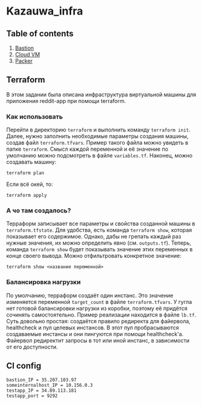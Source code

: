 # Kazauwa_infra

## Table of contents

1. [Bastion](https://github.com/Otus-DevOps-2019-08/Kazauwa_infra/tree/master/wiki/bastion.md)
2. [Cloud VM](https://github.com/Otus-DevOps-2019-08/Kazauwa_infra/tree/master/wiki/cloud_vm.md)
3. [Packer](https://github.com/Otus-DevOps-2019-08/Kazauwa_infra/tree/master/wiki/packer.md)

## Terraform
В этом задании была описана инфраструктура виртуальной машины для приложения reddit-app при помощи terraform.

### Как использовать
Перейти в директорию `terraform` и выполнить команду `terraform init`. Далее, нужно заполнить необходимые параметры создания машины, создав файл `terraform.tfvars`. Пример такого файла можно увидеть в папке `terraform`. Смысл каждой переменной и её значение по умолчанию можно подсмотреть в файле `variables.tf`. Наконец, можно создавать машину:
```
terraform plan
```
Если всё окей, то:
```
terraform apply
```

### А чо там создалось?
Терраформ записывает все параметры и свойства созданной машины в `terraform.tfstate`. Для удобства, есть команда `terraform show`, которая показывает его содержимое. Однако, дабы не грепать каждый раз нужные значения, их можно определить явно (см. `outputs.tf`). Теперь, команда `terraform show` будет показывать значение этих переменных в конце своего вывода. Можно отфильтровать конкретное значение:
```
terraform show <название переменной>
```

### Балансировка нагрузки
По умолчанию, терраформ создаёт один инстанс. Это значение изменяется переменной `target_count` в файле `terraform.tfvars`. У гугла нет готовой балансировки нагрузки из коробки, поэтому её придётся сочинять самостоятельно. Пример реализации находится в файле `lb.tf`. Суть довольно простая: создаётся правило редиректа для файервола, healthcheck и пул целевых инстансов. В этот пул пробрасываются создаваемые инстансы и они пингуются при помощи healthcheck'а. Файервол редиректит запросы в тот или иной инстанс, в зависимости от его доступности.

## CI config

```
bastion_IP = 35.207.103.97
someinternalhost_IP = 10.156.0.3
testapp_IP = 34.89.113.181
testapp_port = 9292
```
